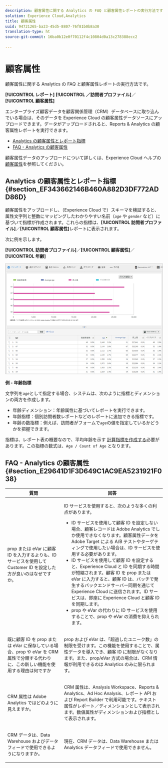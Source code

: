 ```yaml
---
description: 顧客属性に関する Analytics の FAQ と顧客属性レポートの実行方法です。
solution: Experience Cloud,Analytics
title: 顧客属性
uuid: 94721265-ba23-45d5-8807-76f81b0b8a30
translation-type: ht
source-git-commit: 16ba0b12e0f70112f4c10804d0a13c278388ecc2

---
```



# 顧客属性

顧客属性に関する Analytics の FAQ と顧客属性レポートの実行方法です。

**[!UICONTROL レポート]** **[!UICONTROL ／訪問者プロファイル]**／**[!UICONTROL 顧客属性]**

エンタープライズ顧客データを顧客関係管理（CRM）データベースに取り込んでいる場合は、そのデータを Experience Cloud の顧客属性データソースにアップロードできます。データがアップロードされると、Reports &amp; Analytics の顧客属性レポートを実行できます。

* [Analytics の顧客属性とレポート指標](/help/components/c-variables/dimensionslist/reports-customer-attributes.md#section_EF343662146B460A882D3DF772ADD86D)
* [FAQ - Analytics の顧客属性](/help/components/c-variables/dimensionslist/reports-customer-attributes.md#section_E29641D1F3D649C1AC9EA5231921F038)

顧客属性データのアップロードについて詳しくは、Experience Cloud ヘルプの[顧客属性](https://marketing.adobe.com/resources/help/ja_JP/mcloud/attributes.html)を参照してください。

## Analytics の顧客属性とレポート指標 {#section_EF343662146B460A882D3DF772ADD86D}

顧客属性をアップロードし、（Experience Cloud で）スキーマを検証すると、属性文字列と整数にマッピングしたわかりやすい名前（*`age`* や *`gender`* など）に基づいて指標が作成されます。これらの指標は、**[!UICONTROL 訪問者プロファイル]**／**[!UICONTROL 顧客属性]**&#x200B;レポートに表示されます。

次に例を示します。

**[!UICONTROL 訪問者プロファイル]**／**[!UICONTROL 顧客属性]**／**[!UICONTROL 年齢]**

![](assets/report_age.png)

**例 - 年齢指標**

文字列を&#x200B;*`age`*&#x200B;として指定する場合、システムは、次のように指標とディメンションの両方を作成します。

* 年齢ディメンション：年齢属性に基づいてレポートを実行できます。
* 年齢指標：個別訪問者数レポートなどのレポートに追加できる指標です。
* 年齢の数指標：例えば、訪問者がフォームで&#x200B;*`age`*&#x200B;の値を指定しているかどうかを把握できます。

指標は、レポート表の概要なので、平均年齢を示す         [計算指標を作成する](https://marketing.adobe.com/resources/help/ja_JP/analytics/calcmetrics/)必要があります。この指標の数式は、`Age / Count of Age` となります。

## FAQ - Analytics の顧客属性 {#section_E29641D1F3D649C1AC9EA5231921F038}

<table id="table_88631069013B408EBB0A810657662B36"> 
 <thead> 
  <tr> 
   <th colname="col1" class="entry"> 質問 </th> 
   <th colname="col2" class="entry"> 回答 </th> 
  </tr> 
 </thead>
 <tbody> 
  <tr> 
   <td colname="col1"> <p>prop または eVar に顧客 ID を入力するよりも、ID サービスを使用して Customer ID を設定した方が良いのはなぜですか。 </p> </td> 
   <td colname="col2"> <p>ID サービスを使用すると、次のような多くの利点があります。 </p> 
    <ul id="ul_5D3659604D43419F9CA5920B4F93728E"> 
     <li id="li_BA2EF0715C5A47EFAFA7191CFAD088A4">ID サービスを使用して顧客 ID を設定しない場合、顧客レコードは Adobe Analytics でしか使用できなくなります。顧客属性データを Adobe Target による A/B テストやターゲティングで使用したい場合は、ID サービスを使用する必要があります。 </li> 
     <li id="li_228358684E474A298E39578D427BF932">ID サービスを使用して顧客 ID を設定すると、Experience Cloud と ID を同期する時間が短縮されます。顧客 ID を prop または eVar に入力すると、顧客 ID は、バッチで発生するバックエンドサーバー同期を通じて Experience Cloud に送信されます。ID サービスは、即座に Experience Cloud と顧客 ID を同期します。 </li> 
     <li id="li_BCF28219E4014FCF9F747C3D8D270526"> prop や eVar の代わりに ID サービスを使用することで、prop や eVar の消費を抑えられます。 </li> 
    </ul> </td> 
  </tr> 
  <tr> 
   <td colname="col1"> <p>既に顧客 ID を prop または eVar に保存している場合、prop や eVar を CRM 属性で分類する代わりに、この新しい機能を使用する理由は何ですか </p> </td> 
   <td colname="col2"> <p>prop および eVar は、「超過したユニーク数」の制限を受けます。この機能を使用することで、属性データを導入でき、顧客 ID に制限がなくなります。また、prop/eVar 方式の場合は、CRM 情報が利用できるのは Analytics のみに限られます。 </p> </td> 
  </tr> 
  <tr> 
   <td colname="col1"> <p>CRM 属性は Adobe Analytics ではどのように見えますか。 </p> </td> 
   <td colname="col2"> <p>CRM 属性は、Analysis Workspace、Reports &amp; Analytics、Ad Hoc Analysis、レポート API および Report Builder で利用可能です。テキスト属性がレポート／ディメンションとして表示されます。数値属性がディメンションおよび指標として表示されます。 </p> </td> 
  </tr> 
  <tr> 
   <td colname="col1"> <p>CRM データは、Data Warehouse およびデータフィードで使用できるようになりますか。 </p> </td> 
   <td colname="col2"> <p>現在、CRM データは、Data Warehouse または Analytics データフィードで使用できません。 </p> </td> 
  </tr> 
 </tbody> 
</table>

